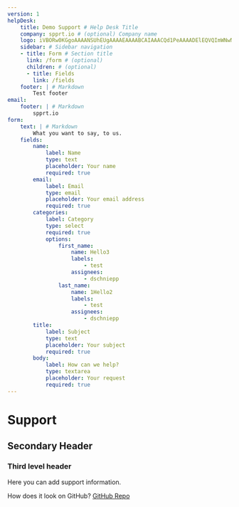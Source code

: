 ```yaml
---
version: 1
helpDesk:
    title: Demo Support # Help Desk Title
    company: spprt.io # (optional) Company name
    logo: iVBORw0KGgoAAAANSUhEUgAAAAEAAAABCAIAAACQd1PeAAAADElEQVQImWNwNj8FAAIFAUXasrNKAAAAAElFTkSuQmCC # (optional) Base64 ecoded logo
    sidebar: # Sidebar navigation
    - title: Form # Section title
      link: /form # (optional)
      children: # (optional)
      - title: Fields
        link: /fields
    footer: | # Markdown
        Test footer
email:
    footer: | # Markdown
        spprt.io
form:
    text: | # Markdown
        What you want to say, to us.
    fields:
        name:
            label: Name
            type: text
            placeholder: Your name
            required: true
        email:
            label: Email
            type: email
            placeholder: Your email address
            required: true
        categories:
            label: Category
            type: select
            required: true
            options:
                first_name:
                    name: Hello3
                    labels: 
                        - test
                    assignees:
                        - dschniepp 
                last_name:
                    name: 1Hello2
                    labels:
                        - test
                    assignees:
                        - dschniepp 
        title:
            label: Subject
            type: text
            placeholder: Your subject
            required: true
        body:
            label: How can we help?
            type: textarea
            placeholder: Your request
            required: true
---
```

# Support

## Secondary Header

### Third level header

Here you can add support information.

How does it look on GitHub? [GitHub Repo](https://github.com/spprt-io/demo/issues)
